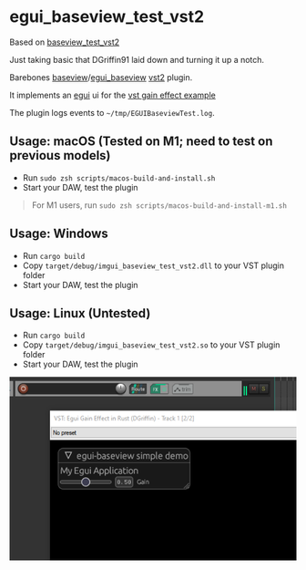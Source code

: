 # egui_baseview_test_vst2

Based on [baseview_test_vst2](https://github.com/greatest-ape/baseview_test_vst2)

Just taking basic that DGriffin91 laid down and turning it up a notch.

Barebones [baseview](https://github.com/RustAudio/baseview)/[egui_baseview](https://github.com/BillyDM/egui-baseview)
[vst2](https://github.com/RustAudio/vst-rs) plugin.

It implements an [egui](https://github.com/emilk/egui) ui for the [vst gain effect example](https://github.com/RustAudio/vst-rs/blob/master/examples/gain_effect.rs)

The plugin logs events to `~/tmp/EGUIBaseviewTest.log`.

## Usage: macOS (Tested on M1; need to test on previous models)

- Run `sudo zsh scripts/macos-build-and-install.sh`
- Start your DAW, test the plugin

> For M1 users, run `sudo zsh scripts/macos-build-and-install-m1.sh`

## Usage: Windows

- Run `cargo build`
- Copy `target/debug/imgui_baseview_test_vst2.dll` to your VST plugin folder
- Start your DAW, test the plugin

## Usage: Linux (Untested)

- Run `cargo build`
- Copy `target/debug/imgui_baseview_test_vst2.so` to your VST plugin folder
- Start your DAW, test the plugin

![Demo](demo.png)
